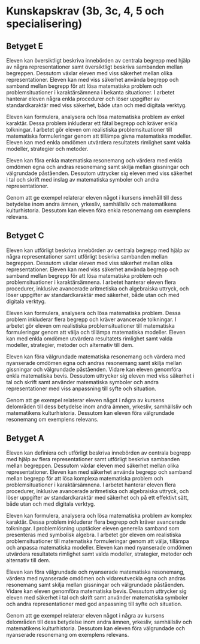 # Kunskapskrav (3b, 3c, 4, 5 och specialisering)

## Betyget E

Eleven kan översiktligt beskriva innebörden av centrala begrepp med hjälp av några representationer samt översiktligt beskriva sambanden mellan begreppen. Dessutom växlar eleven med viss säkerhet mellan olika representationer. Eleven kan med viss säkerhet använda begrepp och samband mellan begrepp för att lösa matematiska problem och problemsituationer i karaktärsämnena i bekanta situationer. I arbetet hanterar eleven några enkla procedurer och löser uppgifter av standardkaraktär med viss säkerhet, både utan och med digitala verktyg.

Eleven kan formulera, analysera och lösa matematiska problem av enkel karaktär. Dessa problem inkluderar ett fåtal begrepp och kräver enkla tolkningar. I arbetet gör eleven om realistiska problemsituationer till matematiska formuleringar genom att tillämpa givna matematiska modeller. Eleven kan med enkla omdömen utvärdera resultatets rimlighet samt valda modeller, strategier och metoder.

Eleven kan föra enkla matematiska resonemang och värdera med enkla omdömen egna och andras resonemang samt skilja mellan gissningar och välgrundade påståenden. Dessutom uttrycker sig eleven med viss säkerhet i tal och skrift med inslag av matematiska symboler och andra representationer.

Genom att ge exempel relaterar eleven något i kursens innehåll till dess betydelse inom andra ämnen, yrkesliv, samhällsliv och matematikens kulturhistoria. Dessutom kan eleven föra enkla resonemang om exemplens relevans.

## Betyget C

Eleven kan utförligt beskriva innebörden av centrala begrepp med hjälp av några representationer samt utförligt beskriva sambanden mellan begreppen. Dessutom växlar eleven med viss säkerhet mellan olika representationer. Eleven kan med viss säkerhet använda begrepp och samband mellan begrepp för att lösa matematiska problem och problemsituationer i karaktärsämnena. I arbetet hanterar eleven flera procedurer, inklusive avancerade aritmetiska och algebraiska uttryck, och löser uppgifter av standardkaraktär med säkerhet, både utan och med digitala verktyg.

Eleven kan formulera, analysera och lösa matematiska problem. Dessa problem inkluderar flera begrepp och kräver avancerade tolkningar. I arbetet gör eleven om realistiska problemsituationer till matematiska formuleringar genom att välja och tillämpa matematiska modeller. Eleven kan med enkla omdömen utvärdera resultatets rimlighet samt valda modeller, strategier, metoder och alternativ till dem.

Eleven kan föra välgrundade matematiska resonemang och värdera med nyanserade omdömen egna och andras resonemang samt skilja mellan gissningar och välgrundade påståenden. Vidare kan eleven genomföra enkla matematiska bevis. Dessutom uttrycker sig eleven med viss säkerhet i tal och skrift samt använder matematiska symboler och andra representationer med viss anpassning till syfte och situation.

Genom att ge exempel relaterar eleven något i några av kursens delområden till dess betydelse inom andra ämnen, yrkesliv, samhällsliv och matematikens kulturhistoria. Dessutom kan eleven föra välgrundade resonemang om exemplens relevans.

## Betyget A

Eleven kan definiera och utförligt beskriva innebörden av centrala begrepp med hjälp av flera representationer samt utförligt beskriva sambanden mellan begreppen. Dessutom växlar eleven med säkerhet mellan olika representationer. Eleven kan med säkerhet använda begrepp och samband mellan begrepp för att lösa komplexa matematiska problem och problemsituationer i karaktärsämnena. I arbetet hanterar eleven flera procedurer, inklusive avancerade aritmetiska och algebraiska uttryck, och löser uppgifter av standardkaraktär med säkerhet och på ett effektivt sätt, både utan och med digitala verktyg.

Eleven kan formulera, analysera och lösa matematiska problem av komplex karaktär. Dessa problem inkluderar flera begrepp och kräver avancerade tolkningar. I problemlösning upptäcker eleven generella samband som presenteras med symbolisk algebra. I arbetet gör eleven om realistiska problemsituationer till matematiska formuleringar genom att välja, tillämpa och anpassa matematiska modeller. Eleven kan med nyanserade omdömen utvärdera resultatets rimlighet samt valda modeller, strategier, metoder och alternativ till dem.

Eleven kan föra välgrundade och nyanserade matematiska resonemang, värdera med nyanserade omdömen och vidareutveckla egna och andras resonemang samt skilja mellan gissningar och välgrundade påståenden. Vidare kan eleven genomföra matematiska bevis. Dessutom uttrycker sig eleven med säkerhet i tal och skrift samt använder matematiska symboler och andra representationer med god anpassning till syfte och situation.

Genom att ge exempel relaterar eleven något i några av kursens delområden till dess betydelse inom andra ämnen, yrkesliv, samhällsliv och matematikens kulturhistoria. Dessutom kan eleven föra välgrundade och nyanserade resonemang om exemplens relevans.
